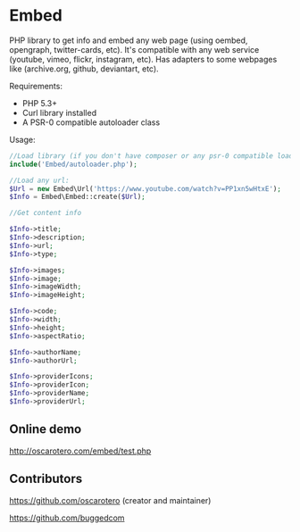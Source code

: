 Embed
=====

PHP library to get info and embed any web page (using oembed, opengraph, twitter-cards, etc). It's compatible with any web service (youtube, vimeo, flickr, instagram, etc).
Has adapters to some webpages like (archive.org, github, deviantart, etc).

Requirements:

* PHP 5.3+
* Curl library installed
* A PSR-0 compatible autoloader class

Usage:

```php
//Load library (if you don't have composer or any psr-0 compatible loader):
include('Embed/autoloader.php');

//Load any url:
$Url = new Embed\Url('https://www.youtube.com/watch?v=PP1xn5wHtxE');
$Info = Embed\Embed::create($Url);

//Get content info

$Info->title;
$Info->description;
$Info->url;
$Info->type;

$Info->images;
$Info->image;
$Info->imageWidth;
$Info->imageHeight;

$Info->code;
$Info->width;
$Info->height;
$Info->aspectRatio;

$Info->authorName;
$Info->authorUrl;

$Info->providerIcons;
$Info->providerIcon;
$Info->providerName;
$Info->providerUrl;
```

Online demo
-----------

http://oscarotero.com/embed/test.php

Contributors
------------
https://github.com/oscarotero (creator and maintainer)

https://github.com/buggedcom
